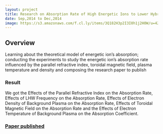 ```yaml
---
layout: project
title: Research on Absorption Rate of High Energetic Ions to Lower Hybrid Wave in Tokamak
date: Sep,2014 to Dec,2014
image: https://s3.amazonaws.com/f.cl.ly/items/3Q182H3p2I3I0h1j2H0W/u=4252172212,1339161018&fm=21&gp=0.jpg
---
```


## Overview
Learning about the theoretical model of energetic ion’s absorption; conducting the
experiments to study the energetic ion’s absorption rate influenced by the parallel refractive index, toroidal magnetic field, plasma temperature and density and composing the research paper to publish 

### Result
We got the Effects of the Parallel Refractive Index on the Absorption Rate, Effects of LHW Frequency on the Absorption Rate, Effects of Electron Density of Background Plasma
on the Absorption Rate, Effects of Toroidal Magnetic Field
on the Absorption Rate and the Effects of Electron Temperature of Background
Plasma on the Absorption Coefficient.

###  [Paper published]  
  [Paper published]:<http://download.springer.com/static/pdf/294/art%253A10.1007%252Fs10894-015-9965-9.pdf?originUrl=http%3A%2F%2Flink.springer.com%2Farticle%2F10.1007%2Fs10894-015-9965-9&token2=exp=1444842058~acl=%2Fstatic%2Fpdf%2F294%2Fart%25253A10.1007%25252Fs10894-015-9965-9.pdf%3ForiginUrl%3Dhttp%253A%252F%252Flink.springer.com%252Farticle%252F10.1007%252Fs10894-015-9965-9*~hmac=82e18015dee27cbc109645a191ad77c1618431bc154b4d3f7733e64c866c7c6a>
